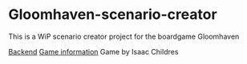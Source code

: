 # Gloomhaven-scenario-creator
This is a WiP scenario creator project for the boardgame Gloomhaven

[Backend](https://github.com/on3iro/Gloomhaven-SC-backend/blob/master/README.md)
[Game information](http://www.cephalofair.com/gloomhaven) Game by Isaac Childres
